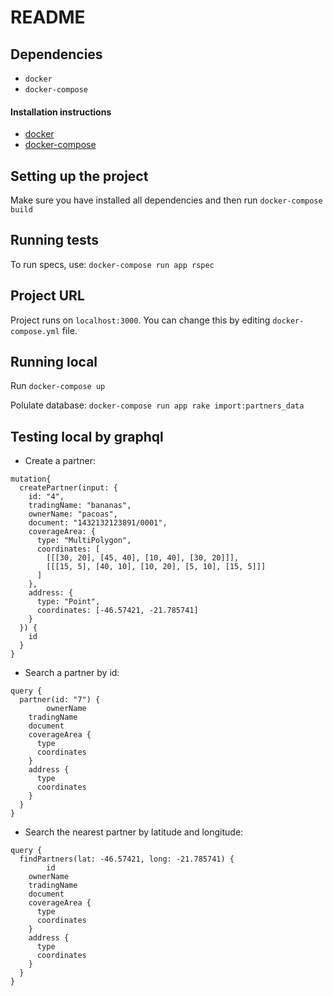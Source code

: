 # README

## Dependencies

* `docker`
* `docker-compose`

#### Installation instructions

* [docker](https://docs.docker.com/install/)
* [docker-compose](https://docs.docker.com/compose/install/)

## Setting up the project

Make sure you have installed all dependencies and then run `docker-compose build`

## Running tests
To run specs, use: `docker-compose run app rspec`

## Project URL

Project runs on `localhost:3000`. You can change this by editing
`docker-compose.yml` file.

## Running local

Run `docker-compose up`

Polulate database: `docker-compose run app rake import:partners_data`

## Testing local by graphql

- Create a partner:
```
mutation{
  createPartner(input: {
    id: "4",
    tradingName: "bananas",
    ownerName: "pacoas",
    document: "1432132123891/0001",
    coverageArea: {
      type: "MultiPolygon",
      coordinates: [
      	[[[30, 20], [45, 40], [10, 40], [30, 20]]],
      	[[[15, 5], [40, 10], [10, 20], [5, 10], [15, 5]]]
      ]
    },
    address: {
      type: "Point",
      coordinates: [-46.57421, -21.785741]
    }
  }) {
    id
  }
}
```

- Search a partner by id:
```
query {
  partner(id: "7") {
		ownerName
    tradingName
    document
    coverageArea {
      type
      coordinates
    }
    address {
      type
      coordinates
    }
  }
}
```

- Search the nearest partner by latitude and longitude:
```
query {
  findPartners(lat: -46.57421, long: -21.785741) {
		id
    ownerName
    tradingName
    document
    coverageArea {
      type
      coordinates
    }
    address {
      type
      coordinates
    }
  }
}
```
